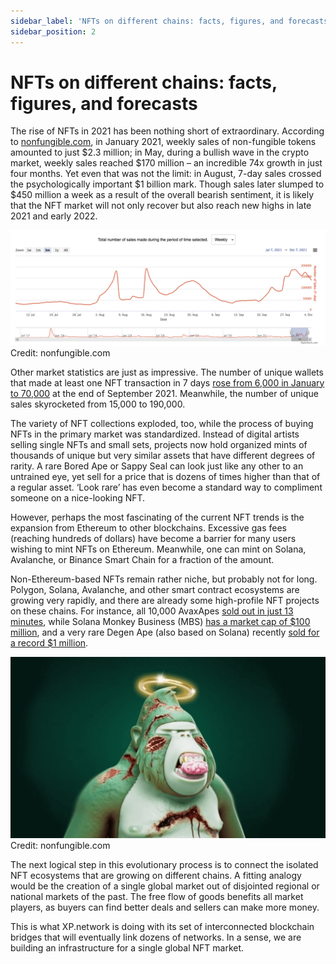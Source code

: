 ```yaml
---
sidebar_label: 'NFTs on different chains: facts, figures, and forecasts'
sidebar_position: 2
---
```


# NFTs on different chains: facts, figures, and forecasts

The rise of NFTs in 2021 has been nothing short of extraordinary. According to [nonfungible.com](https://nonfungible.com/market/history), in January 2021, weekly sales of non-fungible tokens amounted to just $2.3 million; in May, during a bullish wave in the crypto market, weekly sales reached $170 million – an incredible 74x growth in just four months. Yet even that was not the limit: in August, 7-day sales crossed the psychologically important $1 billion mark. Though sales later slumped to $450 million a week as a result of the overall bearish sentiment, it is likely that the NFT market will not only recover but also reach new highs in late 2021 and early 2022.

![Graph](../../static/img/71.Sales.png)
Credit: nonfungible.com

Other market statistics are just as impressive. The number of unique wallets that made at least one NFT transaction in 7 days [rose from 6,000 in January to 70,000](https://nonfungible.com/market/history) at the end of September 2021. Meanwhile, the number of unique sales skyrocketed from 15,000 to 190,000.

The variety of NFT collections exploded, too, while the process of buying NFTs in the primary market was standardized. Instead of digital artists selling single NFTs and small sets, projects now hold organized mints of thousands of unique but very similar assets that have different degrees of rarity. A rare Bored Ape or Sappy Seal can look just like any other to an untrained eye, yet sell for a price that is dozens of times higher than that of a regular asset. ‘Look rare’ has even become a standard way to compliment someone on a nice-looking NFT.

However, perhaps the most fascinating of the current NFT trends is the expansion from Ethereum to other blockchains. Excessive gas fees (reaching hundreds of dollars) have become a barrier for many users wishing to mint NFTs on Ethereum. Meanwhile, one can mint on Solana, Avalanche, or Binance Smart Chain for a fraction of the amount.

Non-Ethereum-based NFTs remain rather niche, but probably not for long. Polygon, Solana, Avalanche, and other smart contract ecosystems are growing very rapidly, and there are already some high-profile NFT projects on these chains. For instance, all 10,000 AvaxApes [sold out in just 13 minutes](https://avalanche.today/avax-apes-sold-10000-nfts-in-13-minutes/), while Solana Monkey Business (MBS) [has a market cap of $100 million](https://finance.yahoo.com/news/apes-monkeys-continue-dominate-thriving-115646429.html), and a very rare Degen Ape (also based on Solana) recently [sold for a record $1 million](https://nftevening.com/solana-bags-first-million-dollar-nft-sale-for-a-degenerate-ape/).

![Ape](../../static/img/72.Monkey.png)
Credit: nonfungible.com

The next logical step in this evolutionary process is to connect the isolated NFT ecosystems that are growing on different chains. A fitting analogy would be the creation of a single global market out of disjointed regional or national markets of the past. The free flow of goods benefits all market players, as buyers can find better deals and sellers can make more money.

This is what XP.network is doing with its set of interconnected blockchain bridges that will eventually link dozens of networks. In a sense, we are building an infrastructure for a single global NFT market.
